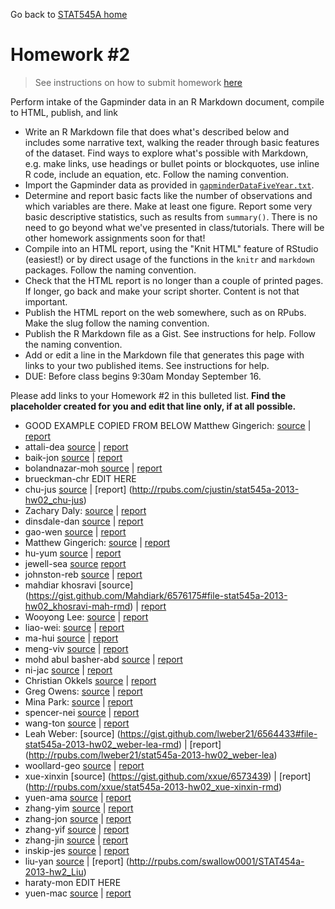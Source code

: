 Go back to [STAT545A home](current.html)

Homework #2
========================================================

> See instructions on how to submit homework [here](hw00_instructions.html)

Perform intake of the Gapminder data in an R Markdown document, compile to HTML, publish, and link

  * Write an R Markdown file that does what's described below and includes some narrative text, walking the reader through basic features of the dataset. Find ways to explore what's possible with Markdown, e.g. make links, use headings or bullet points or blockquotes, use inline R code, include an equation, etc. Follow the naming convention.
  * Import the Gapminder data as provided in [`gapminderDataFiveYear.txt`](http://www.stat.ubc.ca/~jenny/notOcto/STAT545A/examples/gapminder/data/gapminderDataFiveYear.txt).
  * Determine and report basic facts like the number of observations and which variables are there. Make at least one figure. Report some very basic descriptive statistics, such as results from `summary()`. There is no need to go beyond what we've presented in class/tutorials. There will be other homework assignments soon for that!
  * Compile into an HTML report, using the "Knit HTML" feature of RStudio (easiest!) or by direct usage of the functions in the `knitr` and `markdown` packages. Follow the naming convention.
  * Check that the HTML report is no longer than a couple of printed pages. If longer, go back and make your script shorter. Content is not that important.
  * Publish the HTML report on the web somewhere, such as on RPubs. Make the slug follow the naming convention.
  * Publish the R Markdown file as a Gist. See instructions for help. Follow the naming convention.
  * Add or edit a line in the Markdown file that generates this page with links to your two published items. See instructions for help.
  * DUE: Before class begins 9:30am Monday September 16.
  
Please add links to your Homework #2 in this bulleted list. __Find the placeholder created for you and edit that line only, if at all possible.__

  * GOOD EXAMPLE COPIED FROM BELOW Matthew Gingerich: [source](https://gist.github.com/MattGingerich/6544485#file-stat545a-2013-hw02_gingerich-mat-rmd) | [report](http://rpubs.com/majugi/stat545a-2013-hw02_gingerich-mat)
  * attali-dea [source](https://gist.github.com/daattali/6547430#file-stat545a-2013-hw02_attali-dea-rmd) | [report](http://rpubs.com/daattali/stat545a-2013-hw02_attali-dea) 
  * baik-jon [source](https://gist.github.com/jonnybaik/6568554#file-stat545a-2013-hw02_baik-jon-rmd) | [report](http://rpubs.com/jonnybaik/stat545a-2013-hw02_baik-jon)
  * bolandnazar-moh [source](https://gist.github.com/ArephB/6575923#file-stat545a-2013-hw02_bolandnazar-moh-rmd) | [report](http://rpubs.com/aref/8606)
  * brueckman-chr EDIT HERE
  * chu-jus [source](https://gist.github.com/JustinChu/6577348#file-stat545a-2013-hw02_chu-jus-rmd) | [report] (http://rpubs.com/cjustin/stat545a-2013-hw02_chu-jus)
  * Zachary Daly: [source](https://gist.github.com/ZDaly/6558864#file-tat545a-2013-hw02_daly-zac-rmd) | [report](http://rpubs.com/Zdaly/stat545a-2013-hw02_daly-zac)
  * dinsdale-dan [source](https://gist.github.com/danieldinsdale/6554514#file-stat545a-2013-hw02_dinsdale-dan-rmd) | [report](http://rpubs.com/danieldinsdale/stat545a-2013-hw02_dinsdale-dan)
  * gao-wen [source](https://gist.github.com/sibyl229/6575176#file-stat545a-2013-hw02_gao-wen-rmd) | [report](http://rpubs.com/less/stat545a-2013-hw02_gao-wen)
  * Matthew Gingerich: [source](https://gist.github.com/MattGingerich/6544485#file-stat545a-2013-hw02_gingerich-mat-rmd) | [report](http://rpubs.com/majugi/stat545a-2013-hw02_gingerich-mat)
  * hu-yum [source](https://gist.github.com/smilecat/6556150#file-stat545a-2013-hw02_hu-yum-rmd) | [report](http://rpubs.com/smilecat/stat545a-2013-hw02_hu-yum)
  * jewell-sea [source](https://gist.github.com/jewellsean/d5d9ae6cf9ff9da193db#file-stat545a-2013-hw02_jewell-sea-rmd) [report](http://rpubs.com/jewellsean/stat545a-2013-hw02_jewell-sea)
  * johnston-reb [source](https://gist.github.com/rebjoh/6575530#file-stat545a-2013-hw02_johnston-reb-rmd) | [report](http://rpubs.com/rljohn/stat545a-2013-hw02_johnston-reb)
  * mahdiar khosravi [source] (https://gist.github.com/Mahdiark/6576175#file-stat545a-2013-hw02_khosravi-mah-rmd) | [report](http://rpubs.com/mahdiar/stat545a-2013-hw02_khosravi-mah)
   * Wooyong Lee: [source](https://gist.github.com/folias/6558563#file-stat545a-2013-hw02_lee-woo) | [report](http://rpubs.com/folias/stat545a-2013-hw02_lee-woo)
  * liao-wei: [source](https://gist.github.com/feiba/6546717#file-stat545a-2013-hw02_liao_wei-rmd) | [report](http://rpubs.com/winson/stat545a-2013-hw02_liao_wei)
  * ma-hui [source](https://gist.github.com/horsehuiting/6566267#file-stat545a-2013-hw02_ma-hui-rmd) | [report](http://rpubs.com/Huiting/stat545a-2013-hw02_ma-hui)
  * meng-viv [source](https://gist.github.com/vmeng321/6576056#file-stat545a-2013-hw02_meng-viv-rmd) | [report](http://rpubs.com/vmeng321/stat545a-2013-hw02_meng-viv)
  * mohd abul basher-abd [source](https://gist.github.com/atante/6568521#file-stat545a-2013-hw02_mohd-abul-basher-abd-rmd) | [report](http://rpubs.com/meitantei/stat545a-2013-hw02_mohdabulbasher-abd)
  * ni-jac [source](https://gist.github.com/jacknii/6546326#file-stat545a-2013-hw02_ni-jac-rmd) | [report](http://rpubs.com/jackni/stat545a-2013-hw02_ni-jac)
  * Christian Okkels [source](https://gist.github.com/cbokkels/6568640#file-stat545a-2013-hw02_okkels-chr-rmd) | [report](http://rpubs.com/cbokkels/stat545a-2013-hw02_okkels-chr)
  * Greg Owens: [source](https://gist.github.com/opsin/6577365#file-stat545a-2013-hw02_owens-greg-rmd) | [report](http://rpubs.com/opsin/stat545a-2013-hw02_owens-greg)
  * Mina Park: [source](https://gist.github.com/parkm87/6567386#file-stat545a-2013-hw02_park-min-rmd) | [report](http://rpubs.com/parkm87/stat545a-2013-hw02_park-min)
  * spencer-nei [source](https://gist.github.com/neilspencer/6558151#file-stat545a-2013-hw02_spencer-neil-rmd) | [report](http://rpubs.com/neil_spencer/stat545a-2013-hw02_spencer-nei)
  * wang-ton [source](https://gist.github.com/yzhxh/6577895#file-stat545a-2013-hw02_wang-ton-rmd) | [report](http://rpubs.com/yzhxh/stat545a-2013-hw02_wang-ton)
  * Leah Weber: [source] (https://gist.github.com/lweber21/6564433#file-stat545a-2013-hw02_weber-lea-rmd) | [report] (http://rpubs.com/lweber21/stat545a-2013-hw02_weber-lea)
  * woollard-geo [source](https://gist.github.com/geoffwoollard/6545701#file-stat545a-2013-hw02_woollard-geo-rmd) | [report](http://rpubs.com/gwoollard/stat545a-2013-hw02_woollard-geo)
  * xue-xinxin [source] (https://gist.github.com/xxue/6573439) | [report] (http://rpubs.com/xxue/stat545a-2013-hw02_xue-xinxin-rmd)
  * yuen-ama [source](https://gist.github.com/amandammor/6557207#file-stat545a-2013-hw02_yuen-ama-rmd) | [report](http://rpubs.com/amandammor/stat545a-2013-hw02_yuen-ama)
  * zhang-yim [source](https://gist.github.com/zym268/6574496#file-stat545a-2013-hw02_zhang-yim-rmd) | [report](http://rpubs.com/zym268/stat545a-2013-hw02_zhang-yim)
  * zhang-jon [source](https://gist.github.com/jzhang722/6574075#file-stat545a-2013-hw02_jzhang-jon-rmd) | [report](http://rpubs.com/jzhang722/stat545a-2013-hw02_zhang-jon)
  * zhang-yif [source](https://gist.github.com/dora7870/6566076#file-stat545a-2013-hw02_zhang-yif-rmd) | [report](http://rpubs.com/dora7870/stat545a-2013-hw02_zhang-yif)
  * zhang-jin [source](https://gist.github.com/0527zhangjinyuan/6546926#file-stat545a-2013-hw02_zhang-jin-rmd) | [report](http://rpubs.com/zhangjinyuan/stat545a-2013-hw02_zhang-jin)
  * inskip-jes [source](https://gist.github.com/jinskip/6567244#file-stat545a-2013-hw02_inskip-jes-rmd) | [report](http://rpubs.com/jinskip/stat545a-2013-hw02_inskip-jes)
  * liu-yan [source](https://gist.github.com/swallow0001/6580913#file-stat545a-2013-hw2_liu) | [report] (http://rpubs.com/swallow0001/STAT454a-2013-hw2_Liu)
  * haraty-mon EDIT HERE
  * yuen-mac [source](https://gist.github.com/myuen/6558828#file-stat545a-2013-hw02_yuen-mac-rmd) | [report](http://rpubs.com/myuen/stat545a-2013-hw02_yuen-mac)
